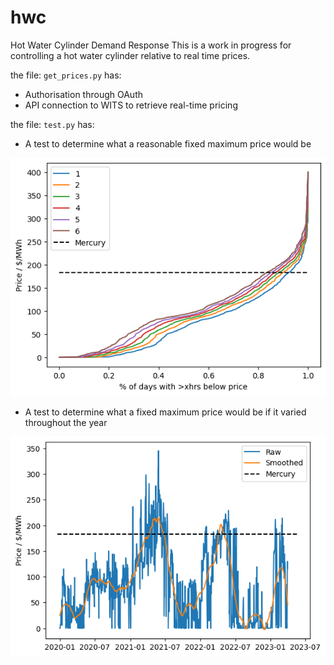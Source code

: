 # hwc
Hot Water Cylinder Demand Response
This is a work in progress for controlling a hot water cylinder relative to real time prices. 

the file: `get_prices.py` has:

- Authorisation through OAuth
- API connection to WITS to retrieve real-time pricing

the file: `test.py` has:
 - A test to determine what a reasonable fixed maximum price would be
 
![](fixed_price_test.png)

 - A test to determine what a fixed maximum price would be if it varied throughout the year
 
![](variable_price_test.png)
